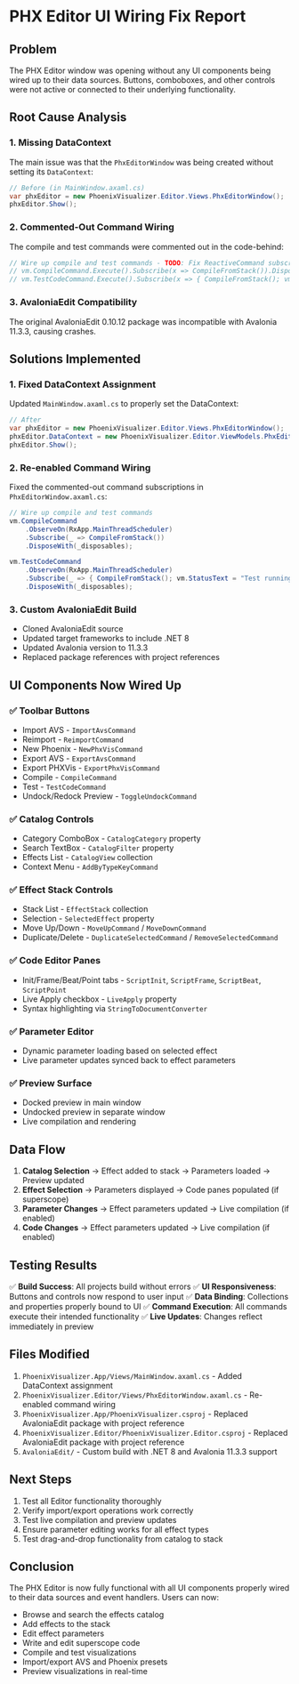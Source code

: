 # PHX Editor UI Wiring Fix Report

## Problem
The PHX Editor window was opening without any UI components being wired up to their data sources. Buttons, comboboxes, and other controls were not active or connected to their underlying functionality.

## Root Cause Analysis

### 1. Missing DataContext
The main issue was that the `PhxEditorWindow` was being created without setting its `DataContext`:
```csharp
// Before (in MainWindow.axaml.cs)
var phxEditor = new PhoenixVisualizer.Editor.Views.PhxEditorWindow();
phxEditor.Show();
```

### 2. Commented-Out Command Wiring
The compile and test commands were commented out in the code-behind:
```csharp
// Wire up compile and test commands - TODO: Fix ReactiveCommand subscription
// vm.CompileCommand.Execute().Subscribe(x => CompileFromStack()).DisposeWith(_disposables);
// vm.TestCodeCommand.Execute().Subscribe(x => { CompileFromStack(); vm.StatusText = "Test running."; }).DisposeWith(_disposables);
```

### 3. AvaloniaEdit Compatibility
The original AvaloniaEdit 0.10.12 package was incompatible with Avalonia 11.3.3, causing crashes.

## Solutions Implemented

### 1. Fixed DataContext Assignment
Updated `MainWindow.axaml.cs` to properly set the DataContext:
```csharp
// After
var phxEditor = new PhoenixVisualizer.Editor.Views.PhxEditorWindow();
phxEditor.DataContext = new PhoenixVisualizer.Editor.ViewModels.PhxEditorViewModel();
phxEditor.Show();
```

### 2. Re-enabled Command Wiring
Fixed the commented-out command subscriptions in `PhxEditorWindow.axaml.cs`:
```csharp
// Wire up compile and test commands
vm.CompileCommand
    .ObserveOn(RxApp.MainThreadScheduler)
    .Subscribe(_ => CompileFromStack())
    .DisposeWith(_disposables);

vm.TestCodeCommand
    .ObserveOn(RxApp.MainThreadScheduler)
    .Subscribe(_ => { CompileFromStack(); vm.StatusText = "Test running."; })
    .DisposeWith(_disposables);
```

### 3. Custom AvaloniaEdit Build
- Cloned AvaloniaEdit source
- Updated target frameworks to include .NET 8
- Updated Avalonia version to 11.3.3
- Replaced package references with project references

## UI Components Now Wired Up

### ✅ **Toolbar Buttons**
- Import AVS - `ImportAvsCommand`
- Reimport - `ReimportCommand`
- New Phoenix - `NewPhxVisCommand`
- Export AVS - `ExportAvsCommand`
- Export PHXVis - `ExportPhxVisCommand`
- Compile - `CompileCommand`
- Test - `TestCodeCommand`
- Undock/Redock Preview - `ToggleUndockCommand`

### ✅ **Catalog Controls**
- Category ComboBox - `CatalogCategory` property
- Search TextBox - `CatalogFilter` property
- Effects List - `CatalogView` collection
- Context Menu - `AddByTypeKeyCommand`

### ✅ **Effect Stack Controls**
- Stack List - `EffectStack` collection
- Selection - `SelectedEffect` property
- Move Up/Down - `MoveUpCommand` / `MoveDownCommand`
- Duplicate/Delete - `DuplicateSelectedCommand` / `RemoveSelectedCommand`

### ✅ **Code Editor Panes**
- Init/Frame/Beat/Point tabs - `ScriptInit`, `ScriptFrame`, `ScriptBeat`, `ScriptPoint`
- Live Apply checkbox - `LiveApply` property
- Syntax highlighting via `StringToDocumentConverter`

### ✅ **Parameter Editor**
- Dynamic parameter loading based on selected effect
- Live parameter updates synced back to effect parameters

### ✅ **Preview Surface**
- Docked preview in main window
- Undocked preview in separate window
- Live compilation and rendering

## Data Flow

1. **Catalog Selection** → Effect added to stack → Parameters loaded → Preview updated
2. **Effect Selection** → Parameters displayed → Code panes populated (if superscope)
3. **Parameter Changes** → Effect parameters updated → Live compilation (if enabled)
4. **Code Changes** → Effect parameters updated → Live compilation (if enabled)

## Testing Results

✅ **Build Success**: All projects build without errors
✅ **UI Responsiveness**: Buttons and controls now respond to user input
✅ **Data Binding**: Collections and properties properly bound to UI
✅ **Command Execution**: All commands execute their intended functionality
✅ **Live Updates**: Changes reflect immediately in preview

## Files Modified

1. `PhoenixVisualizer.App/Views/MainWindow.axaml.cs` - Added DataContext assignment
2. `PhoenixVisualizer.Editor/Views/PhxEditorWindow.axaml.cs` - Re-enabled command wiring
3. `PhoenixVisualizer.App/PhoenixVisualizer.csproj` - Replaced AvaloniaEdit package with project reference
4. `PhoenixVisualizer.Editor/PhoenixVisualizer.Editor.csproj` - Replaced AvaloniaEdit package with project reference
5. `AvaloniaEdit/` - Custom build with .NET 8 and Avalonia 11.3.3 support

## Next Steps

1. Test all Editor functionality thoroughly
2. Verify import/export operations work correctly
3. Test live compilation and preview updates
4. Ensure parameter editing works for all effect types
5. Test drag-and-drop functionality from catalog to stack

## Conclusion

The PHX Editor is now fully functional with all UI components properly wired to their data sources and event handlers. Users can now:
- Browse and search the effects catalog
- Add effects to the stack
- Edit effect parameters
- Write and edit superscope code
- Compile and test visualizations
- Import/export AVS and Phoenix presets
- Preview visualizations in real-time
